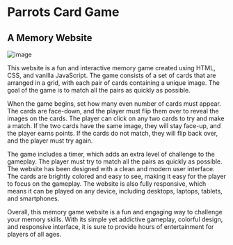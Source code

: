 # Parrots Card Game
## A Memory Website

![image](https://user-images.githubusercontent.com/74396779/230223135-5d56c9a4-14d6-4bdc-886a-bb8f154c196d.png)

This website is a fun and interactive memory game created using HTML, CSS, and vanilla JavaScript. The game consists of a set of cards that are arranged in a grid, with each pair of cards containing a unique image. The goal of the game is to match all the pairs as quickly as possible.

When the game begins, set how many even number of cards must appear. The cards are face-down, and the player must flip them over to reveal the images on the cards. The player can click on any two cards to try and make a match. If the two cards have the same image, they will stay face-up, and the player earns points. If the cards do not match, they will flip back over, and the player must try again.

The game includes a timer, which adds an extra level of challenge to the gameplay. The player must try to match all the pairs as quickly as possible. The website has been designed with a clean and modern user interface. The cards are brightly colored and easy to see, making it easy for the player to focus on the gameplay. The website is also fully responsive, which means it can be played on any device, including desktops, laptops, tablets, and smartphones.

Overall, this memory game website is a fun and engaging way to challenge your memory skills. With its simple yet addictive gameplay, colorful design, and responsive interface, it is sure to provide hours of entertainment for players of all ages.

